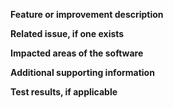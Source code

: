<!-- Is this pull request ready to be merged? -->
<!-- i.e. tests pass or are expected to fail; all development is finished; appropriate documentation is included. -->
<!-- If not but opening the pull request will facilitate development, make it a "draft" pull request -->

**Feature or improvement description**
<!-- A clear and concise description of the new code. -->

**Related issue, if one exists**
<!-- Link to a related GitHub Issue. -->

**Impacted areas of the software**
<!-- List any modules or other areas which should be impacted by this pull request. This helps to determine the verification tests. -->

**Additional supporting information**
<!-- Add any other context about the problem here. -->

**Test results, if applicable**
<!-- Add the results from unit tests and regression tests here along with justification for any failing test cases. -->

<!-- Release checklist:
- Update the version in
    - [ ] docs/source/conf.py
    - [ ] flasc/VERSION
- [ ] Create a tag in the NREL/FLASC repository
-->
